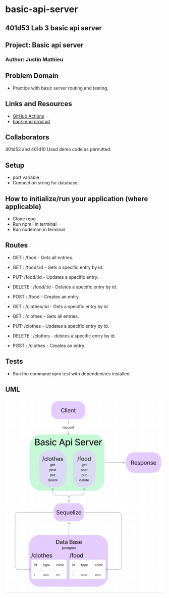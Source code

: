 # basic-api-server

## 401d53 Lab 3 basic api server

## Project: Basic api server

### Author: Justin Mathieu

## Problem Domain

- Practice with basic server routing and testing.

## Links and Resources

- [GitHub Actions](https://github.com/Justin-Mathieu/basic-api-server/actions)
- [back-end prod url](https://basic-api-server-gum1.onrender.com)

## Collaborators

401d53 and 401d10
Used demo code as permitted.

## Setup

- port variable
- Connection string for database.  

## How to initialize/run your application (where applicable)

- Clone repo
- Run npm i in terminal
- Run nodemon in terminal

## Routes

- GET : /food - Gets all entries.  
- GET : /food/:id - Gets a specific entry by id.  
- PUT: /food/:id - Updates a specific entry.  
- DELETE : /food/:id - Deletes a specific entry by id.  
- POST : /food - Creates an entry.  

- GET : /clothes/:id - Gets a specific entry by id.  
- GET : /clothes - Gets all entries.  
- PUT: /clothes - Updates a specific entry by id.  
- DELETE : /clothes - deletes a specific entry by id.  
- POST : /clothes - Creates an entry.  

## Tests

- Run the command npm test with dependencies installed.

## UML

![UML](./assets//Lab03UML.png)